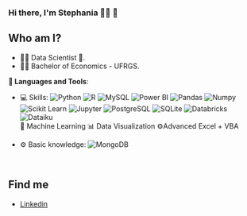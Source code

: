 ### **Hi there, I'm Stephania** 👩‍💻 👋

## Who am I? 

* 👩‍💻 Data Scientist 🥰.
* 👩‍🎓 Bachelor of Economics - UFRGS.

<b>🚀 Languages and Tools</b>:

 - 💻 Skills:
 ![Python](https://img.shields.io/badge/-Python-black?style=flat-square&logo=Python)
 ![R](https://img.shields.io/badge/-R-black?style=flat-square&logo=R)
 ![MySQL](https://img.shields.io/badge/-MySQL-black?style=flat-square&logo=MySQL)
 ![Power BI](https://img.shields.io/badge/-Power%20BI-black?style=plastic&logo=Power-BI)
 ![Pandas](https://img.shields.io/badge/-Pandas-black?style=flat-square&logo=Pandas)
 ![Numpy](https://img.shields.io/badge/-Numpy-black?style=flat-square&logo=Numpy)
 ![Scikit Learn](https://img.shields.io/badge/-Scikit%20Learn-black?style=flat-square&logo=scikit-learn)
 ![Jupyter](https://img.shields.io/badge/-Jupyter-black?style=flat-square&logo=Jupyter)
 ![PostgreSQL](https://img.shields.io/badge/-PostgreSQL-black?style=flat-square&logo=PostgreSQL)
 ![SQLite](https://img.shields.io/badge/-SQLite-black?style=flat-square&logo=SQLite)
 ![Databricks](https://img.shields.io/badge/-Databricks-black?style=flat-square&logo=Databricks)
 ![Dataiku](https://img.shields.io/badge/-Dataiku-black?style=flat-square&logo=Dataiku)
  <br>🔮 Machine Learning
  📊 Data Visualization
  ⚙️Advanced Excel + VBA

 
 - ⚙️ Basic knowledge:
 ![MongoDB](https://img.shields.io/badge/-MongoDB-black?style=plastic&logo=Mongodb)
  <br>

## Find me 

*  [Linkedin]( https://www.linkedin.com/in/stephania-vellinho/)

<!--
**Stephaniav1901/Stephaniav1901** is a ✨ _special_ ✨ repository because its `README.md` (this file) appears on your GitHub profile.

Here are some ideas to get you started:

- 🔭 I’m currently working on ...
- 🌱 I’m currently learning ...
- 👯 I’m looking to collaborate on ...
- 🤔 I’m looking for help with ...
- 💬 Ask me about ...
- 📫 How to reach me: ...
- 😄 Pronouns: ...
- ⚡ Fun fact: ...
-->

